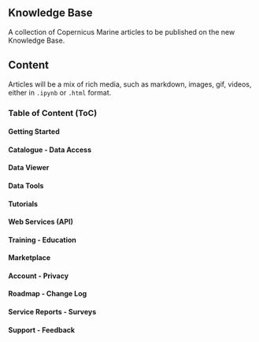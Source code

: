 ## Knowledge Base

A collection of Copernicus Marine articles to be published on the new Knowledge Base.

## Content

Articles will be a mix of rich media, such as markdown, images, gif, videos, either in `.ipynb` or `.html` format.

### Table of Content (ToC)

#### Getting Started

#### Catalogue - Data Access

#### Data Viewer

#### Data Tools

#### Tutorials

#### Web Services (API)

#### Training - Education

#### Marketplace

#### Account - Privacy

#### Roadmap - Change Log

#### Service Reports - Surveys

#### Support - Feedback
